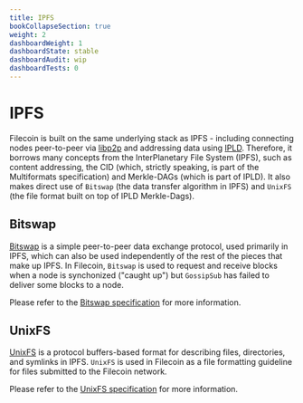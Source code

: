 ```yaml
---
title: IPFS
bookCollapseSection: true
weight: 2
dashboardWeight: 1
dashboardState: stable
dashboardAudit: wip
dashboardTests: 0
---
```


# IPFS

Filecoin is built on the same underlying stack as IPFS - including connecting nodes peer-to-peer via [libp2p](https://libp2p.io) and addressing data using [IPLD](https://ipld.io/). Therefore, it borrows many concepts from the InterPlanetary File System (IPFS), such as content addressing, the CID (which, strictly speaking, is part of the Multiformats specification) and Merkle-DAGs (which is part of IPLD). It also makes direct use of `Bitswap` (the data transfer algorithm in IPFS) and `UnixFS` (the file format built on top of IPLD Merkle-Dags).

## Bitswap

[Bitswap](https://github.com/ipfs/go-bitswap) is a simple peer-to-peer data exchange protocol, used primarily in IPFS, which can also be used independently of the rest of the pieces that make up IPFS. In Filecoin, `Bitswap` is used to request and receive blocks when a node is synchonized ("caught up") but `GossipSub` has failed to deliver some blocks to a node.

Please refer to the [Bitswap specification](https://github.com/ipfs/specs/blob/master/BITSWAP.md) for more information.

## UnixFS

[UnixFS](https://github.com/ipfs/go-unixfs) is a protocol buffers-based format for describing files, directories, and symlinks in IPFS. `UnixFS` is used in Filecoin as a file formatting guideline for files submitted to the Filecoin network.

Please refer to the [UnixFS specification](https://github.com/ipfs/specs/blob/master/UNIXFS.md) for more information.
